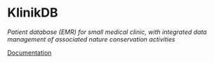 # KlinikDB

_Patient database (EMR) for small medical clinic, with
integrated data management of associated nature conservation activities_

[Documentation](doc/README.md)



